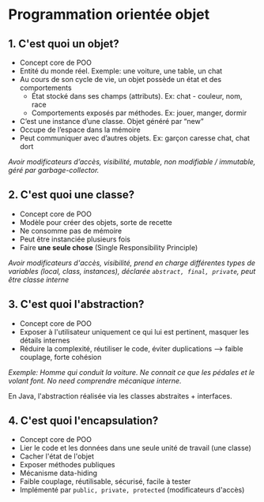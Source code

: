 # Programmation orientée objet

## 1. C'est quoi un objet? 
- Concept core de POO
- Entité du monde réel. Exemple: une voiture, une table, un chat
- Au cours de son cycle de vie, un objet possède un état et des comportements
    - État stocké dans ses champs (attributs). Ex: chat - couleur, nom, race
    - Comportements exposés par méthodes. Ex: jouer, manger, dormir
- C’est une instance d’une classe. Objet généré par “new”
- Occupe de l’espace dans la mémoire
- Peut communiquer avec d’autres objets. Ex: garçon caresse chat, chat dort

*Avoir modificateurs d’accès, visibilité, mutable, non modifiable / immutable, géré par garbage-collector.*

## 2. C'est quoi une classe? 
- Concept core de POO
- Modèle pour créer des objets, sorte de recette
- Ne consomme pas de mémoire
- Peut être instanciée plusieurs fois
- Faire **une seule chose** (Single Responsibility Principle)

*Avoir modificateurs d'accès, visibilité, prend en charge différentes types de variables (local, class, instances), déclarée `abstract, final, private`, peut être classe interne*


## 3. C'est quoi l'abstraction?
- Concept core de POO
- Exposer à l'utilisateur uniquement ce qui lui est pertinent, masquer les détails internes
- Réduire la complexité, réutiliser le code, éviter duplications --> faible couplage, forte cohésion

*Exemple: Homme qui conduit la voiture. Ne connait ce que les pédales et le volant font. No need comprendre mécanique interne.*

En Java, l'abstraction réalisée via les classes abstraites + interfaces.

## 4. C'est quoi l'encapsulation? 
- Concept core de POO
- Lier le code et les données dans une seule unité de travail (une classe)
- Cacher l'état de l'objet
- Exposer méthodes publiques
- Mécanisme data-hiding
- Faible couplage, réutilisable, sécurisé, facile à tester
- Implémenté par `public, private, protected` (modificateurs d'accès)
